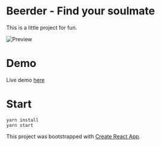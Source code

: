 # Beerder - Find your soulmate

This is a little project for fun.

![Preview](demo.gif)


# Demo

Live demo [here](https://upbeat-yalow-a83a04.netlify.com/)

# Start

```
yarn install
yarn start
```

This project was bootstrapped with [Create React App](https://github.com/facebookincubator/create-react-app).
